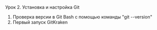 Урок 2. Установка и настройка Git

1) Проверка версии в Git Bash с помощью команды "git --version"
2) Первый запуск GitKraken
